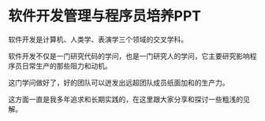 # 软件开发管理与程序员培养PPT

软件开发是计算机、人类学、表演学三个领域的交叉学科。

软件开发不仅是一门研究代码的学问，也是一门研究人的学问，它主要研究影响程序员日常生产的那些阻力和动机。

这门学问做好了，好的团队可以迸发出远超团队成员纸面加和的生产力。

这方面一直是我多年追求和长期实践的，在这里跟大家分享和探讨一些粗浅的见解。
